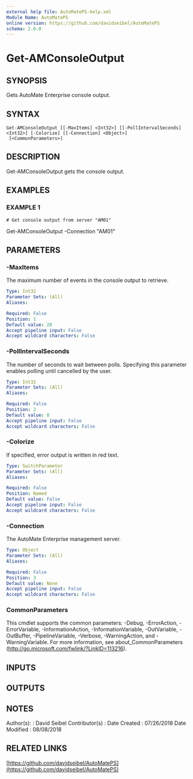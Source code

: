 ```yaml
---
external help file: AutoMatePS-help.xml
Module Name: AutoMatePS
online version: https://github.com/davidseibel/AutoMatePS
schema: 2.0.0
---
```


# Get-AMConsoleOutput

## SYNOPSIS
Gets AutoMate Enterprise console output.

## SYNTAX

```
Get-AMConsoleOutput [[-MaxItems] <Int32>] [[-PollIntervalSeconds] <Int32>] [-Colorize] [[-Connection] <Object>]
 [<CommonParameters>]
```

## DESCRIPTION
Get-AMConsoleOutput gets the console output.

## EXAMPLES

### EXAMPLE 1
```
# Get console output from server "AM01"
```

Get-AMConsoleOutput -Connection "AM01"

## PARAMETERS

### -MaxItems
The maximum number of events in the console output to retrieve.

```yaml
Type: Int32
Parameter Sets: (All)
Aliases:

Required: False
Position: 1
Default value: 20
Accept pipeline input: False
Accept wildcard characters: False
```

### -PollIntervalSeconds
The number of seconds to wait between polls. 
Specifying this parameter enables polling until cancelled by the user.

```yaml
Type: Int32
Parameter Sets: (All)
Aliases:

Required: False
Position: 2
Default value: 0
Accept pipeline input: False
Accept wildcard characters: False
```

### -Colorize
If specified, error output is written in red text.

```yaml
Type: SwitchParameter
Parameter Sets: (All)
Aliases:

Required: False
Position: Named
Default value: False
Accept pipeline input: False
Accept wildcard characters: False
```

### -Connection
The AutoMate Enterprise management server.

```yaml
Type: Object
Parameter Sets: (All)
Aliases:

Required: False
Position: 3
Default value: None
Accept pipeline input: False
Accept wildcard characters: False
```

### CommonParameters
This cmdlet supports the common parameters: -Debug, -ErrorAction, -ErrorVariable, -InformationAction, -InformationVariable, -OutVariable, -OutBuffer, -PipelineVariable, -Verbose, -WarningAction, and -WarningVariable.
For more information, see about_CommonParameters (http://go.microsoft.com/fwlink/?LinkID=113216).

## INPUTS

## OUTPUTS

## NOTES
Author(s):     : David Seibel
Contributor(s) :
Date Created   : 07/26/2018
Date Modified  : 08/08/2018

## RELATED LINKS

[https://github.com/davidseibel/AutoMatePS](https://github.com/davidseibel/AutoMatePS)

